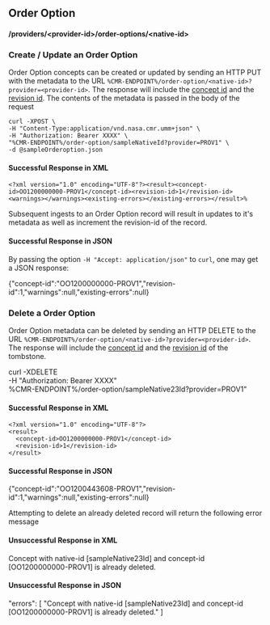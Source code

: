 ## <a name="order-option"></a> Order Option

#### <a name="provider-info-order-option"></a> /providers/&lt;provider-id&gt;/order-options/&lt;native-id&gt;

### <a name="create-update-order-option"></a> Create / Update an Order Option

Order Option concepts can be created or updated by sending an HTTP PUT with the metadata to the URL `%CMR-ENDPOINT%/order-option/<native-id>?provider=<provider-id>`. The response will include the [concept id](#concept-id) and the [revision id](#revision-id). The contents of the metadata is passed in the body of the request

```
curl -XPOST \
-H "Content-Type:application/vnd.nasa.cmr.umm+json" \
-H "Authorization: Bearer XXXX" \
"%CMR-ENDPOINT%/order-option/sampleNativeId?provider=PROV1" \
-d @sampleOrderoption.json
```

#### Successful Response in XML
```
<?xml version="1.0" encoding="UTF-8"?><result><concept-id>OO1200000000-PROV1</concept-id><revision-id>1</revision-id><warnings></warnings><existing-errors></existing-errors></result>%
```
Subsequent ingests to an Order Option record will result in updates to it's metadata as well as increment the revision-id of the record.

#### Successful Response in JSON

By passing the option `-H "Accept: application/json"` to `curl`, one may
get a JSON response:

  {"concept-id":"OO1200000000-PROV1","revision-id":1,"warnings":null,"existing-errors":null}

### <a name="delete-order-option"></a> Delete a Order Option

Order Option metadata can be deleted by sending an HTTP DELETE to the URL `%CMR-ENDPOINT%/order-option/<native-id>?provider=<provider-id>`. The response will include the [concept id](#concept-id) and the [revision id](#revision-id) of the tombstone.

  curl -XDELETE \
    -H "Authorization: Bearer XXXX" \
    %CMR-ENDPOINT%/order-option/sampleNative23Id?provider=PROV1"

#### Successful Response in XML

```
<?xml version="1.0" encoding="UTF-8"?>
<result>
  <concept-id>OO1200000000-PROV1</concept-id>
  <revision-id>1</revision-id>
</result>
```
#### Successful Response in JSON

  {"concept-id":"OO1200443608-PROV1","revision-id":1,"warnings":null,"existing-errors":null}

Attempting to delete an already deleted record will return the following error message
#### Unsuccessful Response in XML

<?xml version="1.0" encoding="UTF-8"?>
<errors>
    <error>Concept with native-id [sampleNative23Id] and concept-id [OO1200000000-PROV1] is already deleted.</error>
</errors>

#### Unsuccessful Response in JSON

"errors": [
        "Concept with native-id [sampleNative23Id] and concept-id [OO1200000000-PROV1] is already deleted."
    ]
